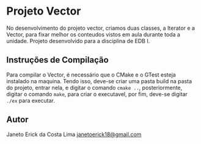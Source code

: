 # Projeto Vector

No desenvolvimento do projeto vector, criamos duas classes, a Iterator e a Vector, para fixar melhor os conteudos vistos em aula durante toda a unidade. Projeto desenvolvido para a disciplina de EDB I.

## Instruções de Compilação
Para compilar o Vector, é necessário que o CMake e o GTest esteja instalado na maquina. Tendo isso, deve-se criar uma pasta build na pasta do projeto, entrar nela, e digitar o comando `cmake ..`, posteriormente, digitar o comando `make`, para criar o executavel, por fim, deve-se digitar `./ex` para executar. 

## Autor
Janeto Erick da Costa Lima <janetoerick18@gmail.com>
